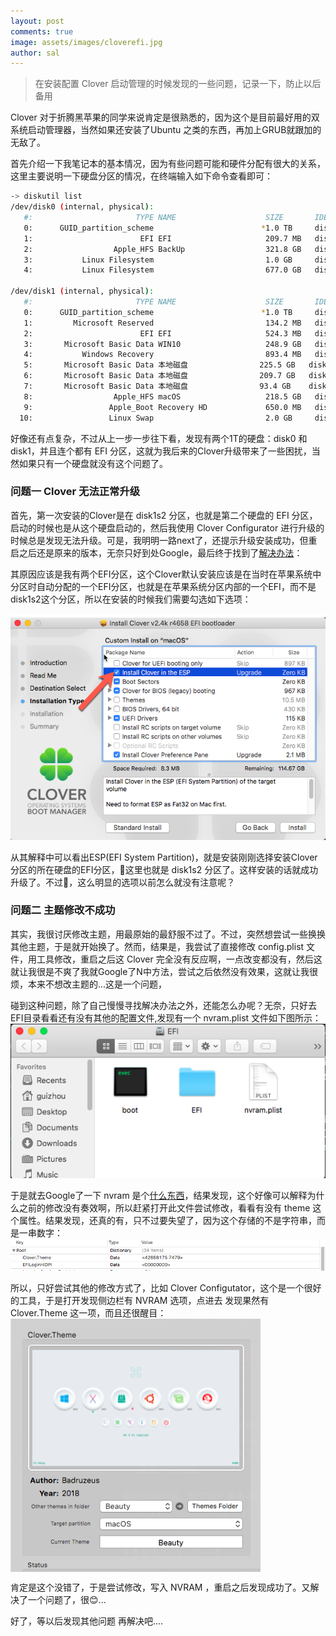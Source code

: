 ```yaml
---
layout: post
comments: true
image: assets/images/cloverefi.jpg
author: sal
---
```


> 在安装配置 Clover 启动管理的时候发现的一些问题，记录一下，防止以后备用

Clover 对于折腾黑苹果的同学来说肯定是很熟悉的，因为这个是目前最好用的双系统启动管理器，当然如果还安装了Ubuntu 之类的东西，再加上GRUB就跟加的无敌了。

首先介绍一下我笔记本的基本情况，因为有些问题可能和硬件分配有很大的关系，这里主要说明一下硬盘分区的情况，在终端输入如下命令查看即可：
```bash
-> diskutil list
/dev/disk0 (internal, physical):
   #:                       TYPE NAME                    SIZE       IDENTIFIER
   0:      GUID_partition_scheme                        *1.0 TB     disk0
   1:                        EFI EFI                     209.7 MB   disk0s1
   2:                  Apple_HFS BackUp                  321.8 GB   disk0s2
   3:           Linux Filesystem                         1.0 GB     disk0s3
   4:           Linux Filesystem                         677.0 GB   disk0s4

/dev/disk1 (internal, physical):
   #:                       TYPE NAME                    SIZE       IDENTIFIER
   0:      GUID_partition_scheme                        *1.0 TB     disk1
   1:         Microsoft Reserved                         134.2 MB   disk1s1
   2:                        EFI EFI                     524.3 MB   disk1s2
   3:       Microsoft Basic Data WIN10                   248.9 GB   disk1s3
   4:           Windows Recovery                         893.4 MB   disk1s4
   5:       Microsoft Basic Data 本地磁盘                225.5 GB   disk1s5
   6:       Microsoft Basic Data 本地磁盘                209.7 GB   disk1s6
   7:       Microsoft Basic Data 本地磁盘                93.4 GB    disk1s7
   8:                  Apple_HFS macOS                   218.5 GB   disk1s8
   9:                 Apple_Boot Recovery HD             650.0 MB   disk1s9
  10:                 Linux Swap                         2.0 GB     disk1s10
```
好像还有点复杂，不过从上一步一步往下看，发现有两个1T的硬盘：disk0 和 disk1，并且连个都有 EFI 分区，这就为我后来的Clover升级带来了一些困扰，当然如果只有一个硬盘就没有这个问题了。

### 问题一 Clover 无法正常升级
首先，第一次安装的Clover是在 disk1s2 分区，也就是第二个硬盘的 EFI 分区，启动的时候也是从这个硬盘启动的，然后我使用 Clover Configurator 进行升级的时候总是发现无法升级。可是，我明明一路next了，还提示升级安装成功，但重启之后还是原来的版本，无奈只好到处Google，最后终于找到了[解决办法](https://www.tonymacx86.com/threads/solved-clover-updater-fails-to-update.216677/)：

其原因应该是我有两个EFI分区，这个Clover默认安装应该是在当时在苹果系统中分区时自动分配的一个EFI分区，也就是在苹果系统分区内部的一个EFI，而不是disk1s2这个分区，所以在安装的时候我们需要勾选如下选项：

![ESP_SELECT](/assets/images/cloverconfig/esp_select.png)

从其解释中可以看出ESP(EFI System Partition)，就是安装刚刚选择安装Clover分区的所在硬盘的EFI分区，这里也就是 disk1s2 分区了。这样安装的话就成功升级了。不过，这么明显的选项以前怎么就没有注意呢？

### 问题二 主题修改不成功
其实，我很讨厌修改主题，用最原始的最舒服不过了。不过，突然想尝试一些换换其他主题，于是就开始换了。然而，结果是，我尝试了直接修改 config.plist 文件，用工具修改，重启之后这 Clover 完全没有反应啊，一点改变都没有，然后这就让我很是不爽了我就Google了N中方法，尝试之后依然没有效果，这就让我很烦，本来不想改主题的...这是一个问题，

碰到这种问题，除了自己慢慢寻找解决办法之外，还能怎么办呢？无奈，只好去EFI目录看看还有没有其他的配置文件,发现有一个 nvram.plist 文件如下图所示：
![NVRAM](/assets/images/cloverconfig/efi_part.png)

于是就去Google了一下 nvram 是个[什么东西](https://en.wikipedia.org/wiki/Non-volatile_random-access_memory)，结果发现，这个好像可以解释为什么之前的修改没有奏效啊，所以赶紧打开此文件尝试修改，看看有没有 theme 这个属性。结果发现，还真的有，只不过要失望了，因为这个存储的不是字符串，而是一串数字：
![CLOVER.THEME](/assets/images/cloverconfig/nvrame_theme.png)

所以，只好尝试其他的修改方式了，比如 Clover Configutator，这个是一个很好的工具，于是打开发现侧边栏有 NVRAM  选项，点进去 发现果然有 Clover.Theme 这一项，而且还很醒目：
<img src="/assets/images/cloverconfig/config_theme.png" align="center" width="400">

肯定是这个没错了，于是尝试修改，写入 NVRAM ，重启之后发现成功了。又解决了一个问题了，很😊...


好了，等以后发现其他问题 再解决吧....
